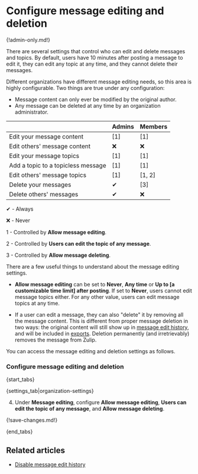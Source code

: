 # Configure message editing and deletion

{!admin-only.md!}

There are several settings that control who can edit and delete messages and
topics. By default, users have 10 minutes after posting a message to edit
it, they can edit any topic at any time, and they cannot delete their
messages.

Different organizations have different message editing needs, so this area
is highly configurable. Two things are true under any configuration:

* Message content can only ever be modified by the original author.
* Any message can be deleted at any time by an organization administrator.

|                                    | Admins           | Members         |
|---                                 |---               |---              |
| Edit your message content          | [1]              | [1]             |
| Edit others' message content       | &#10060;&#xfe0e; | &#10060;&#xfe0e;|
| Edit your message topics           | [1]              | [1]             |
| Add a topic to a topicless message | [1]              | [1]             |
| Edit others' message topics        | [1]              | [1, 2]          |
| Delete your messages               | &#10004;         | [3]             |
| Delete others' messages            | &#10004;         | &#10060;&#xfe0e;|

&#10004; - Always

&#10060;&#xfe0e; - Never

1 - Controlled by **Allow message editing**.

2 - Controlled by **Users can edit the topic of any message**.

3 - Controlled by **Allow message deleting**.

There are a few useful things to understand about the message editing
settings.

* **Allow message editing** can be set to **Never**, **Any time** or
  **Up to [a customizable time limit] after posting**. If set to **Never**,
  users cannot edit message topics either. For any other value, users can
  edit message topics at any time.

* If a user can edit a message, they can also "delete" it by removing all
  the message content. This is different from proper message deletion in two
  ways: the original content will still show up in
  [message edit history](view-a-messages-edit-history), and will be included
  in [exports](/help/export-your-organization). Deletion
  permanently (and irretrievably) removes the message from Zulip.

You can access the message editing and deletion settings as follows.

### Configure message editing and deletion

{start_tabs}

{settings_tab|organization-settings}

4. Under **Message editing**, configure **Allow message editing**,
   **Users can edit the topic of any message**, and **Allow message deleting**.

{!save-changes.md!}

{end_tabs}

## Related articles

* [Disable message edit history](/help/disable-message-edit-history)
